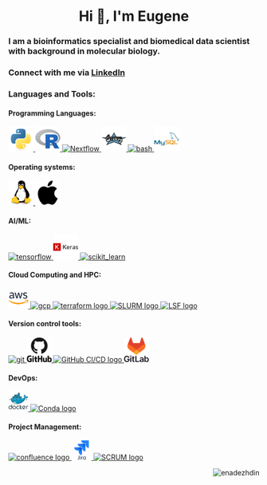 <h1 align="center">Hi 👋, I'm Eugene</h1>
<h3 align="left">I am a bioinformatics specialist and biomedical data scientist with background in molecular biology.</h3>

<!-- <h3 align="left">Connect with me via LinkedIn </h3> <a href="www.linkedin.com/in/eugene-nadezhdin-3467072" target="_blank" rel="noreferrer"> <img src="https://cdn.jsdelivr.net/gh/devicons/devicon/icons/linkedin/linkedin-original.svg" height="30" alt="linkedin logo"  /></a> -->

### Connect with me via [LinkedIn](www.linkedin.com/in/eugene-nadezhdin-3467072)


<h3 align="left">Languages and Tools:</h3>

<h4 align="left">Programming Languages:</h3>

  <a href="https://www.python.org" target="_blank" rel="noreferrer"> <img src="https://raw.githubusercontent.com/devicons/devicon/master/icons/python/python-original.svg" title="Python" alt="python" width="50" height="50" class="center"/> </a> <a href="https://www.r-project.org" target="_blank" rel="noreferrer"> <img src="https://github.com/devicons/devicon/blob/master/icons/r/r-original.svg" title="R" alt="R logo" height="50" width="50" class="center"/> </a> <a href="https://www.nextflow.io" target="_blank" rel="noreferrer"> <img src="https://www.nextflow.io/img/nextflow2014_no-bg.png" title="Nextflow" alt="Nextflow" height="50" width="140" class="center"/> </a> <a href="https://groovy-lang.org" target="_blank" rel="noreferrer"> <img src="https://github.com/devicons/devicon/blob/master/icons/groovy/groovy-original.svg" title="Groovy" alt="Groovy" height="50" width="50" class="center"/> </a> <a href="https://www.gnu.org/software/bash/" target="_blank" rel="noreferrer"> <img src="https://www.vectorlogo.zone/logos/gnu_bash/gnu_bash-icon.svg" title="Bash" alt="bash" width="50" height="50" class="center"/> </a> <a href="https://www.mysql.com/" target="_blank" rel="noreferrer"> <img src="https://raw.githubusercontent.com/devicons/devicon/master/icons/mysql/mysql-original-wordmark.svg" title="MySQL" alt="mysql" width="50" height="50" class="center"/> </a>

<h4 align="left">Operating systems:</h4>

 <a href="https://www.linux.org" target="_blank" rel="noreferrer"> <img src="https://github.com/devicons/devicon/blob/master/icons/linux/linux-original.svg" title="Linux" alt="Linux" width="50" height="50"/> </a> <a href="https://www.apple.com" target="_blank" rel="noreferrer"> <img src="https://github.com/devicons/devicon/blob/master/icons/apple/apple-original.svg" title="MacOS" alt="MacOS" width="50" height="50"/> </a>

<h4 align="left">AI/ML:</h4>

 <a href="https://www.tensorflow.org" target="_blank" rel="noreferrer"> <img src="https://www.vectorlogo.zone/logos/tensorflow/tensorflow-icon.svg" title="Tensorflow" alt="tensorflow" width="50" height="50"/> </a> <a href="https://keras.io" target="_blank" rel="noreferrer"> <img src="https://github.com/devicons/devicon/blob/master/icons/keras/keras-original-wordmark.svg" title="Keras" alt="keras logo" width="50" height="50"/> </a> <a href="https://scikit-learn.org/" target="_blank" rel="noreferrer"> <img src="https://upload.wikimedia.org/wikipedia/commons/0/05/Scikit_learn_logo_small.svg" title="scikit-learn" alt="scikit_learn" width="50" height="50"/> </a>

<h4 align="left">Cloud Computing and HPC:</h4>

 <a href="https://aws.amazon.com" target="_blank" rel="noreferrer"> <img src="https://raw.githubusercontent.com/devicons/devicon/master/icons/amazonwebservices/amazonwebservices-original-wordmark.svg" alt="aws" width="40" height="40"/> </a> <a href="https://cloud.google.com" target="_blank" rel="noreferrer"> <img src="https://www.vectorlogo.zone/logos/google_cloud/google_cloud-icon.svg" alt="gcp" width="40" height="40"/> </a> <a href="https://www.terraform.io" target="_blank" rel="noreferrer"> <img src="https://cdn.jsdelivr.net/gh/devicons/devicon/icons/terraform/terraform-original.svg" height="40" title="Terraform" alt="terraform logo"/> </a> <a href="https://slurm.schedmd.com/" target="_blank" rel="noreferrer"> <img src="https://upload.wikimedia.org/wikipedia/commons/thumb/3/3a/Slurm_logo.svg/1200px-Slurm_logo.svg.png" title="Slurm" height="40" alt="SLURM logo"/> </a> <a href="https://cloud.ibm.com/catalog/content/ibm-spectrum-lsf" target="_blank" rel="noreferrer"> <img src="https://higherlogicdownload.s3.amazonaws.com/IMWUC/6391a864-1394-4296-9524-784ee59c6af2/UploadedImages/SpectrumComputeFamily_LSF-HorizontalColorWhite.png" title="LSF" height="40" alt="LSF logo"/> </a>

<h4 align="left">Version control tools:</h4>

 <a href="https://git-scm.com/" target="_blank" rel="noreferrer"> <img src="https://www.vectorlogo.zone/logos/git-scm/git-scm-icon.svg" title="Git" title="Git" alt="git" width="40" height="40"/> </a> <a href="https://github.com/" target="_blank" rel="noreferrer"> <img src="https://github.com/devicons/devicon/blob/master/icons/github/github-original-wordmark.svg" title="GitHub" alt="Github logo" height="50" width="50"/> </a> <a href="https://github.com/features/actions" target="_blank" rel="noreferrer"> <img src="https://www.svgrepo.com/show/306098/githubactions.svg" title="GitHub Actions" alt="GitHub CI/CD logo" height="50" width="50"/> </a> <a href="https://gitlab.com/" target="_blank" rel="noreferrer"> <img src="https://github.com/devicons/devicon/blob/master/icons/gitlab/gitlab-original-wordmark.svg" title="GitLab" alt="Gitlab logo" height="50" width="50"/> </a>

<h4 align="left">DevOps:</h4>

 <a href="https://www.docker.com/" target="_blank" rel="noreferrer"> <img src="https://raw.githubusercontent.com/devicons/devicon/master/icons/docker/docker-original-wordmark.svg" title="Docker" alt="docker" width="40" height="40"/> </a> <a href="https://anaconda.org/anaconda/conda" target="_blank" rel="noreferrer"> <img src="https://docs.crc.nd.edu/_images/conda.png" title="Conda" alt="Conda logo" width="80" height="50"/> </a>

<h4 align="left">Project Management:</h4>

 <a href="https://www.atlassian.com/software/confluence" target="_blank" rel="noreferrer"> <img src="https://cdn.jsdelivr.net/gh/devicons/devicon/icons/confluence/confluence-original.svg" title="Confluence" alt="confluence logo" height="40"/> </a> <a href="https://www.atlassian.com/software/jira" target="_blank" rel="noreferrer"> <img src="https://github.com/devicons/devicon/blob/master/icons/jira/jira-original-wordmark.svg" title="Jira" alt="Jira logo" height="40"/> </a><a href="https://www.scrum.org" target="_blank" rel="noreferrer"> <img src="https://cdn-icons-png.flaticon.com/512/5108/5108574.png" title="SCRUM" alt="SCRUM logo" height="40"/> </a>



<p><img align="right" src="https://github-readme-stats.vercel.app/api/top-langs?username=enadezhdin&show_icons=true&locale=en&layout=compact" alt="enadezhdin" /></p>
